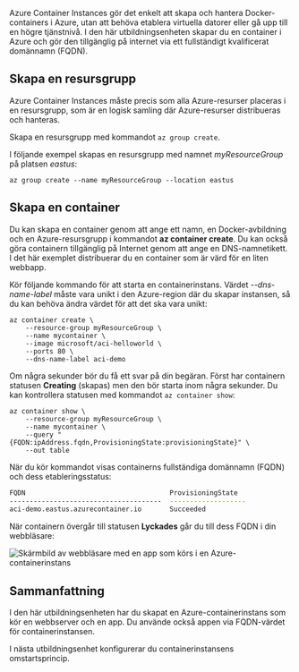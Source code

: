Azure Container Instances gör det enkelt att skapa och hantera Docker-containers i Azure, utan att behöva etablera virtuella datorer eller gå upp till en högre tjänstnivå. I den här utbildningsenheten skapar du en container i Azure och gör den tillgänglig på internet via ett fullständigt kvalificerat domännamn (FQDN).

## <a name="create-a-resource-group"></a>Skapa en resursgrupp

Azure Container Instances måste precis som alla Azure-resurser placeras i en resursgrupp, som är en logisk samling där Azure-resurser distribueras och hanteras.

Skapa en resursgrupp med kommandot `az group create`.

I följande exempel skapas en resursgrupp med namnet *myResourceGroup* på platsen *eastus*:

```azurecli
az group create --name myResourceGroup --location eastus
```

## <a name="create-a-container"></a>Skapa en container

Du kan skapa en container genom att ange ett namn, en Docker-avbildning och en Azure-resursgrupp i kommandot **az container create**. Du kan också göra containern tillgänglig på Internet genom att ange en DNS-namnetikett. I det här exemplet distribuerar du en container som är värd för en liten webbapp.

Kör följande kommando för att starta en containerinstans. Värdet *--dns-name-label* måste vara unikt i den Azure-region där du skapar instansen, så du kan behöva ändra värdet för att det ska vara unikt:

```azurecli
az container create \
    --resource-group myResourceGroup \
    --name mycontainer \
    --image microsoft/aci-helloworld \
    --ports 80 \
    --dns-name-label aci-demo
```

Om några sekunder bör du få ett svar på din begäran. Först har containern statusen **Creating** (skapas) men den bör starta inom några sekunder. Du kan kontrollera statusen med kommandot `az container show`:

```azurecli
az container show \
    --resource-group myResourceGroup \
    --name mycontainer \
    --query "{FQDN:ipAddress.fqdn,ProvisioningState:provisioningState}" \
    --out table
```

När du kör kommandot visas containerns fullständiga domännamn (FQDN) och dess etableringsstatus:

```bash
FQDN                                    ProvisioningState
--------------------------------------  -------------------
aci-demo.eastus.azurecontainer.io       Succeeded
```

När containern övergår till statusen **Lyckades** går du till dess FQDN i din webbläsare:

![Skärmbild av webbläsare med en app som körs i en Azure-containerinstans](../media-draft/aci-app-browser.png)

## <a name="summary"></a>Sammanfattning

I den här utbildningsenheten har du skapat en Azure-containerinstans som kör en webbserver och en app. Du använde också appen via FQDN-värdet för containerinstansen.

I nästa utbildningsenhet konfigurerar du containerinstansens omstartsprincip.